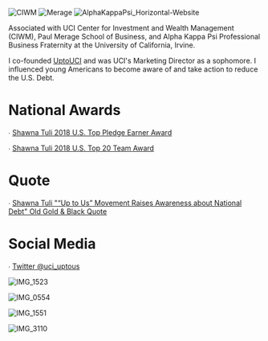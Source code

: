 ![CIWM](https://user-images.githubusercontent.com/19508013/165816069-482e371c-62f4-40d1-84bd-e127d8effee2.jpeg) 
![Merage](https://user-images.githubusercontent.com/19508013/165828651-fb0eb979-2623-4c65-a7d0-59dd0783c1ab.png)
![AlphaKappaPsi_Horizontal-Website](https://user-images.githubusercontent.com/19508013/165828670-e7e49f36-39ad-4b5a-a1d0-0f1b9b409618.png)

Associated with UCI Center for Investment and Wealth Management (CIWM), Paul Merage School of Business, and Alpha Kappa Psi Professional Business Fraternity at the University of California, Irvine. 

I co-founded [UptoUCI](https://www.instagram.com/uci.uptous/) and was UCI's Marketing Director as a sophomore. I influenced young Americans to become aware of and take action to reduce the U.S. Debt.

# National Awards
∙ [Shawna Tuli 2018 U.S. Top Pledge Earner Award](https://www.youracclaim.com/badges/e660888b-82cf-4037-9d9d-c98c06cacdec) 

∙ [Shawna Tuli 2018 U.S. Top 20 Team Award](https://www.youracclaim.com/badges/394c1643-1353-4cae-be98-bcb3cf066f04)

# Quote
∙ [Shawna Tuli "“Up to Us” Movement Raises Awareness about National Debt" Old Gold & Black Quote](https://wfuogb.com/5022/news/up-to-us-movement-raises-awareness-about-national-debt/)

# Social Media
∙ [Twitter @uci_uptous](https://twitter.com/uci_uptous)

![IMG_1523](https://user-images.githubusercontent.com/19508013/113177014-efc1a500-9201-11eb-8389-9a99f8ecb9e8.jpeg)

![IMG_0554](https://user-images.githubusercontent.com/19508013/111695103-f1e23780-87ef-11eb-89b3-b47df399521b.jpeg) 

![IMG_1551](https://user-images.githubusercontent.com/19508013/113496500-1f490980-94af-11eb-893a-def9b5bbd462.jpeg)

![IMG_3110](https://user-images.githubusercontent.com/19508013/131008292-c7addadc-b7e0-4e91-91e6-e9d41e9b7311.jpeg)

